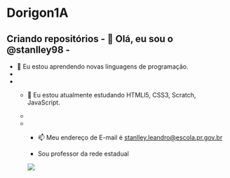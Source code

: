 # Dorigon1A
Criando repositórios 
**- 👋 Olá, eu sou o @stanlley98 -**
-
- 👀 Eu estou aprendendo novas linguagens de programação.
-
- - 🌱 Eu estou atualmente estudando HTMLl5, CSS3, Scratch, JavaScript.
  -
  - - 📫 Meu endereço de E-mail é stanlley.leandro@escola.pr.gov.br
   
    - Sou professor da rede estadual

    ![](https://media2.giphy.com/media/v1.Y2lkPTc5MGI3NjExOTBodjM0bGprMTVmbHgxcmdwcjBrbXd6bGJ5YWI3cDhxMDlzazYwcyZlcD12MV9pbnRlcm5hbF9naWZfYnlfaWQmY3Q9Zw/t5upbzp8awDW1IpCXy/giphy.gif)
